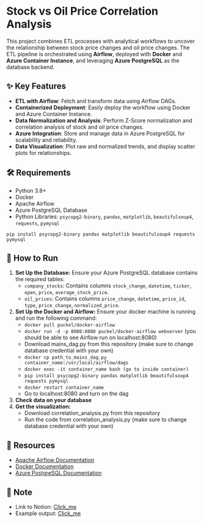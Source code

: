 <h1>Stock vs Oil Price Correlation Analysis</h1>
<p>
  This project combines ETL processes with analytical workflows to uncover the relationship 
  between stock price changes and oil price changes. The ETL pipeline is orchestrated using 
  <strong>Airflow</strong>, deployed with <strong>Docker</strong> and <strong>Azure Container Instance</strong>, and leveraging <strong>Azure PostgreSQL</strong> 
  as the database backend.
</p>

<h2>✨ Key Features</h2>
    <ul>
        <li><strong>ETL with Airflow</strong>: Fetch and transform data using Airflow DAGs.</li>
        <li><strong>Containerized Deployment</strong>: Easily deploy the workflow using Docker and Azure Container Instance.</li>
        <li><strong>Data Normalization and Analysis</strong>: Perform Z-Score normalization and correlation analysis of stock and oil price changes.</li>
        <li><strong>Azure Integration</strong>: Store and manage data in Azure PostgreSQL for scalability and reliability.</li>
        <li><strong>Data Visualization</strong>: Plot raw and normalized trends, and display scatter plots for relationships.</li>
    </ul>

<h2>🛠 Requirements</h2>
    <ul>
        <li>Python 3.8+</li>
        <li>Docker</li>
        <li>Apache Airflow</li>
        <li>Azure PostgreSQL Database</li>
        <li>Python Libraries: <code>psycopg2-binary</code>, <code>pandas</code>, <code>matplotlib</code>, <code>beautifulsoup4</code>, <code>requests</code>, <code>pymysql</code></li>
    </ul>
    <pre><code>pip install psycopg2-binary pandas matplotlib beautifulsoup4 requests pymysql</code></pre>

<h2>🚀 How to Run</h2>
    <ol>
        <li>
            <strong>Set Up the Database:</strong>  
            Ensure your Azure PostgreSQL database contains the required tables:
            <ul>
                <li><code>company_stocks</code>: Contains columns <code>stock_change</code>, <code>datetime</code>, <code>ticker</code>, <code>open</code>, <code>price</code>, <code>average_stock_price</code>.</li>
                <li><code>oil_prices</code>: Contains columns <code>price_change</code>, <code>datetime</code>, <code>price_id</code>, <code>type</code>, <code>price_change</code>, <code>normalized_price</code>.</li>
            </ul>
        </li>
        <li>
          <strong>Set Up the Docker and Airflow:</strong>
          Ensure your docker machine is running and run the following command:
          <ul>
            <li><code>docker pull puckel/docker-airflow</code></li>
            <li><code>docker run -d -p 8080:8080 puckel/docker-airflow webserver</code> (you should be able to see Airflow run on localhost:8080)</li>
            <li>Download mains_dag.py from this repository (make sure to change database credential with your own)</li>
            <li><code>docker cp path_to_mains_dag.py container_name:/usr/local/airflow/dags</code></li>
            <li><code>docker exec -it container_name bash (go to inside container)</code></li>
            <li><code>pip install psycopg2-binary pandas matplotlib beautifulsoup4 requests pymysql</code></li>
            <li><code>docker restart container_name</code></li>
            <li>Go to localhost:8080 and turn on the dag</li>
          </ul>
        </li>
        <li>
          <strong>Check data on your database</strong>
        </li>
        <li>
          <strong>Get the visualization:</strong>
          <ul>
            <li>Download correlation_analysis.py from this repository</li>
            <li>Run the code from correlation_analysis.py (make sure to change database credential with your own)</li>
          </ul>
        </li>
    </ol>

<h2>🔗 Resources</h2>
    <ul>
        <li><a href="https://airflow.apache.org/">Apache Airflow Documentation</a></li>
        <li><a href="https://www.docker.com/">Docker Documentation</a></li>
        <li><a href="https://learn.microsoft.com/en-us/azure/postgresql/">Azure PostgreSQL Documentation</a></li>
    </ul>

<h2>📜 Note</h2>
  <ul>
    <li>Link to Notion: <a href="https://www.notion.so/Data-Pipelining-1442890c34e88091bf36f315f63a5946?pvs=4">Click_me</a></li>
    <li>Example output: <a href="https://drive.google.com/file/d/1XB0T8u_LjSNzabtKT83_xW2H886irf26/view?usp=sharing">Click_me</a></li>
  </ul>
